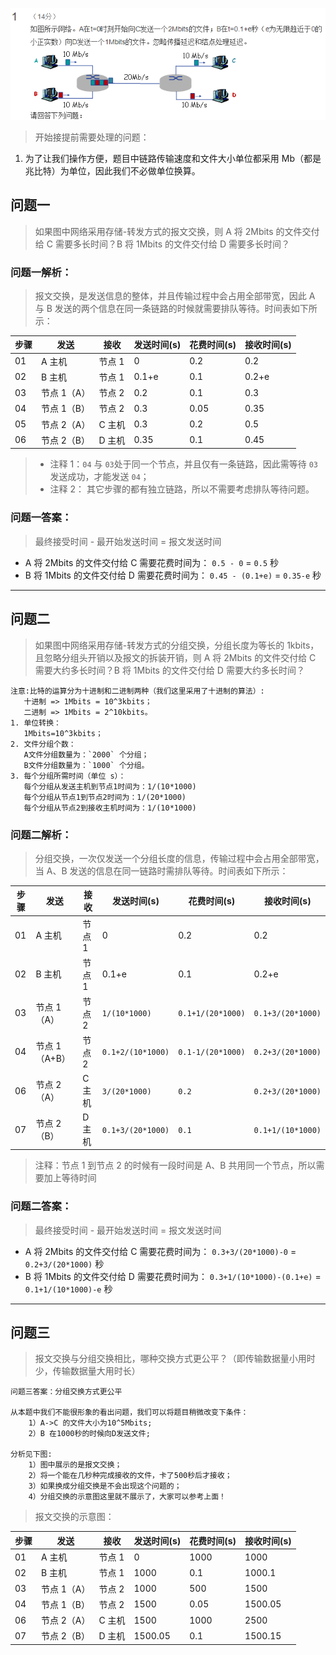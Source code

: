 ![第一周作业1题目](./static/01/01.png)

> 开始接提前需要处理的问题：

1. 为了让我们操作方便，题目中链路传输速度和文件大小单位都采用 Mb（都是兆比特）为单位，因此我们不必做单位换算。

## 问题一

> 如果图中网络采用存储-转发方式的报文交换，则 A 将 2Mbits 的文件交付给 C 需要多长时间？B 将 1Mbits 的文件交付给 D 需要多长时间？

### 问题一解析：

> 报文交换，是发送信息的整体，并且传输过程中会占用全部带宽，因此 A 与 B 发送的两个信息在同一条链路的时候就需要排队等待。时间表如下所示：

| 步骤 | 发送        | 接收   | 发送时间(s) | 花费时间(s) | 接收时间(s) |
| ---- | ----------- | ------ | ----------- | ----------- | ----------- |
| 01   | A 主机      | 节点 1 | 0           | 0.2         | 0.2         |
| 02   | B 主机      | 节点 1 | 0.1+e       | 0.1         | 0.2+e       |
| 03   | 节点 1（A） | 节点 2 | 0.2         | 0.1         | 0.3         |
| 04   | 节点 1（B） | 节点 2 | 0.3         | 0.05        | 0.35        |
| 05   | 节点 2（A） | C 主机 | 0.3         | 0.2         | 0.5         |
| 06   | 节点 2（B） | D 主机 | 0.35        | 0.1         | 0.45        |

> - 注释 1：`04` 与 `03`处于同一个节点，并且仅有一条链路，因此需等待 `03` 发送成功，才能发送 `04`；
> - 注释 2： 其它步骤的都有独立链路，所以不需要考虑排队等待问题。

### 问题一答案：

> 最终接受时间 - 最开始发送时间 = 报文发送时间

- A 将 2Mbits 的文件交付给 C 需要花费时间为： `0.5 - 0` = `0.5` 秒
- B 将 1Mbits 的文件交付给 D 需要花费时间为： `0.45 - (0.1+e)` = `0.35-e` 秒

---

## 问题二

> 如果图中网络采用存储-转发方式的分组交换，分组长度为等长的 1kbits，且忽略分组头开销以及报文的拆装开销，则 A 将 2Mbits 的文件交付给 C 需要大约多长时间？B 将 1Mbits 的文件交付给 D 需要大约多长时间？

```
注意:比特的运算分为十进制和二进制两种（我们这里采用了十进制的算法）:
   十进制 => 1Mbits = 10^3kbits；
   二进制 => 1Mbits = 2^10kbits。
1. 单位转换：
   1Mbits=10^3kbits；
2. 文件分组个数：
   A文件分组数量为：`2000` 个分组；
   B文件分组数量为：`1000` 个分组。
3. 每个分组所需时间（单位 s）：
   每个分组从发送主机到节点1时间为：1/(10*1000)
   每个分组从节点1到节点2时间为：1/(20*1000)
   每个分组从节点2到接收主机时间为：1/(10*1000)
```

### 问题二解析：

> 分组交换，一次仅发送一个分组长度的信息，传输过程中会占用全部带宽，当 A、B 发送的信息在同一链路时需排队等待。时间表如下所示：

| 步骤 | 发送          | 接收   | 发送时间(s)       | 花费时间(s)       | 接收时间(s)       |
| ---- | ------------- | ------ | ----------------- | ----------------- | ----------------- |
| 01   | A 主机        | 节点 1 | 0                 | 0.2               | 0.2               |
| 02   | B 主机        | 节点 1 | 0.1+e             | 0.1               | 0.2+e             |
| 03   | 节点 1（A）   | 节点 2 | `1/(10*1000)`     | `0.1+1/(20*1000)` | `0.1+3/(20*1000)` |
| 04   | 节点 1（A+B） | 节点 2 | `0.1+2/(10*1000)` | `0.1-1/(20*1000)` | `0.2+3/(20*1000)` |
| 06   | 节点 2（A）   | C 主机 | `3/(20*1000)`     | `0.2`             | `0.2+3/(20*1000)` |
| 07   | 节点 2（B）   | D 主机 | `0.1+3/(20*1000)` | `0.1`             | `0.1+1/(10*1000)` |

> 注释：节点 1 到节点 2 的时候有一段时间是 A、B 共用同一个节点，所以需要加上等待时间

### 问题二答案：

> 最终接受时间 - 最开始发送时间 = 报文发送时间

- A 将 2Mbits 的文件交付给 C 需要花费时间为： `0.3+3/(20*1000)-0` = `0.2+3/(20*1000)` 秒
- B 将 1Mbits 的文件交付给 D 需要花费时间为： `0.3+1/(10*1000)-(0.1+e)` = `0.1+1/(10*1000)-e` 秒

---

## 问题三

> 报文交换与分组交换相比，哪种交换方式更公平？（即传输数据量小用时少，传输数据量大用时长）

```
问题三答案：分组交换方式更公平

从本题中我们不能很形象的看出问题，我们可以将题目稍微改变下条件：
    1）A->C 的文件大小为10^5Mbits;
    2）B 在1000秒的时候向D发送文件;

分析见下图:
    1）图中展示的是报文交换；
    2）将一个能在几秒种完成接收的文件，卡了500秒后才接收；
    3）如果换成分组交换是不会出现这个问题的；
    4）分组交换的示意图这里就不展示了，大家可以参考上面！
```

> 报文交换的示意图：

| 步骤 | 发送        | 接收   | 发送时间(s) | 花费时间(s) | 接收时间(s) |
| ---- | ----------- | ------ | ----------- | ----------- | ----------- |
| 01   | A 主机      | 节点 1 | 0           | 1000        | 1000        |
| 02   | B 主机      | 节点 1 | 1000        | 0.1         | 1000.1      |
| 03   | 节点 1（A） | 节点 2 | 1000        | 500         | 1500        |
| 04   | 节点 1（B） | 节点 2 | 1500        | 0.05        | 1500.05     |
| 06   | 节点 2（A） | C 主机 | 1500        | 1000        | 2500        |
| 07   | 节点 2（B） | D 主机 | 1500.05     | 0.1         | 1500.15     |
